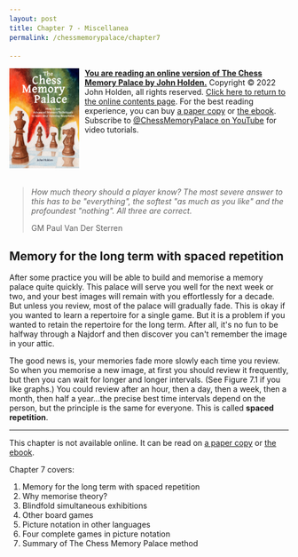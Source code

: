 ```yaml
---
layout: post
title: Chapter 7 - Miscellanea
permalink: /chessmemorypalace/chapter7

---
```


<a href="https://smile.amazon.com/dp/B0BR9DQMVS"><img src="/assets/homepage/ChessCover4.png" height="25%" width="25%" style="margin: 0px 10px 20px 0px; float: left;">
<b>You are reading an online version of The Chess Memory Palace by John Holden.</b></a> Copyright © 2022 John Holden, all rights reserved. [Click here to return to the online contents page](/chessmemorypalace). For the best reading experience, you can buy [a paper copy](https://smile.amazon.com/dp/B0BR9DQMVS) or [the ebook](https://www.etsy.com/listing/1368398070). Subscribe to [@ChessMemoryPalace on YouTube](https://www.youtube.com/@ChessMemoryPalace) for video tutorials.
<div style="clear: both;"></div>


>*How much theory should a player know? The most severe answer to this has to be "everything\", the softest "as much as you like\" and the profoundest "nothing\". All three are correct.*
>
>GM Paul Van Der Sterren

## Memory for the long term with spaced repetition

After some practice you will be able to build and memorise a memory palace quite quickly. This palace will serve you well for the next week or two, and your best images will remain with you effortlessly for a decade. But unless you review, most of the palace will gradually fade. This is okay if you wanted to learn a repertoire for a single game. But it is a problem if you wanted to retain the repertoire for the long term. After all, it's no fun to be halfway through a Najdorf and then discover you can't remember the image in your attic.

The good news is, your memories fade more slowly each time you review. So when you memorise a new image, at first you should review it frequently, but then you can wait for longer and longer intervals. (See Figure 7.1 if you like graphs.) You could review after an hour, then a day, then a week, then a month, then half a year...the precise best time intervals depend on the person, but the principle is the same for everyone. This is called **spaced repetition**.

---

This chapter is not available online. It can be read on [a paper copy](https://smile.amazon.com/dp/B0BR9DQMVS) or [the ebook](https://www.etsy.com/listing/1368398070).

Chapter 7 covers:
1. Memory for the long term with spaced repetition
2. Why memorise theory?
3. Blindfold simultaneous exhibitions
4. Other board games
5. Picture notation in other languages
6. Four complete games in picture notation
7. Summary of The Chess Memory Palace method
